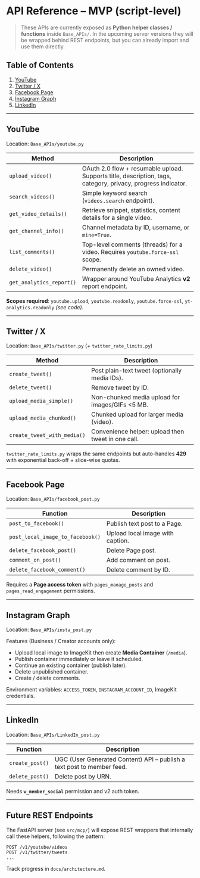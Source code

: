 # API Reference – MVP (script-level)

> These APIs are currently exposed as **Python helper classes / functions** inside `Base_APIs/`.  In the upcoming server versions they will be wrapped behind REST endpoints, but you can already import and use them directly.

## Table of Contents
1. [YouTube](#youtube)
2. [Twitter / X](#twitter--x)
3. [Facebook Page](#facebook-page)
4. [Instagram Graph](#instagram-graph)
5. [LinkedIn](#linkedin)

---

## YouTube
Location: `Base_APIs/youtube.py`

| Method                 | Description |
| ---------------------- | ----------- |
| `upload_video()`       | OAuth 2.0 flow + resumable upload. Supports title, description, tags, category, privacy, progress indicator. |
| `search_videos()`      | Simple keyword search (`videos.search` endpoint). |
| `get_video_details()`  | Retrieve snippet, statistics, content details for a single video. |
| `get_channel_info()`   | Channel metadata by ID, username, or `mine=True`. |
| `list_comments()`      | Top-level comments (threads) for a video. Requires `youtube.force-ssl` scope. |
| `delete_video()`       | Permanently delete an owned video. |
| `get_analytics_report()` | Wrapper around YouTube Analytics **v2** report endpoint. |

**Scopes required**: `youtube.upload`, `youtube.readonly`, `youtube.force-ssl`, `yt-analytics.readonly` *(see code)*.

---

## Twitter / X
Location: `Base_APIs/twitter.py` (+ `twitter_rate_limits.py`)

| Method | Description |
| ------ | ----------- |
| `create_tweet()` | Post plain-text tweet (optionally media IDs). |
| `delete_tweet()` | Remove tweet by ID. |
| `upload_media_simple()` | Non-chunked media upload for images/GIFs <5 MB. |
| `upload_media_chunked()` | Chunked upload for larger media (video). |
| `create_tweet_with_media()` | Convenience helper: upload then tweet in one call. |

`twitter_rate_limits.py` wraps the same endpoints but auto-handles **429** with exponential back-off + slice-wise quotas.

---

## Facebook Page
Location: `Base_APIs/facebook_post.py`

| Function | Description |
| -------- | ----------- |
| `post_to_facebook()` | Publish text post to a Page. |
| `post_local_image_to_facebook()` | Upload local image with caption. |
| `delete_facebook_post()` | Delete Page post. |
| `comment_on_post()` | Add comment on post. |
| `delete_facebook_comment()` | Delete comment by ID. |

Requires a **Page access token** with `pages_manage_posts` and `pages_read_engagement` permissions.

---

## Instagram Graph
Location: `Base_APIs/insta_post.py`

Features (Business / Creator accounts only):

* Upload local image to ImageKit then create **Media Container** (`/media`).
* Publish container immediately or leave it scheduled.
* Continue an existing container (publish later).
* Delete unpublished container.
* Create / delete comments.

Environment variables: `ACCESS_TOKEN`, `INSTAGRAM_ACCOUNT_ID`, ImageKit credentials.

---

## LinkedIn
Location: `Base_APIs/LinkedIn_post.py`

| Function | Description |
| -------- | ----------- |
| `create_post()` | UGC (User Generated Content) API – publish a text post to member feed. |
| `delete_post()` | Delete post by URN. |

Needs **`w_member_social`** permission and v2 auth token.

---

## Future REST Endpoints
The FastAPI server (see `src/mcp/`) will expose REST wrappers that internally call these helpers, following the pattern:

```
POST /v1/youtube/videos
POST /v1/twitter/tweets
...
```

Track progress in `docs/architecture.md`. 
